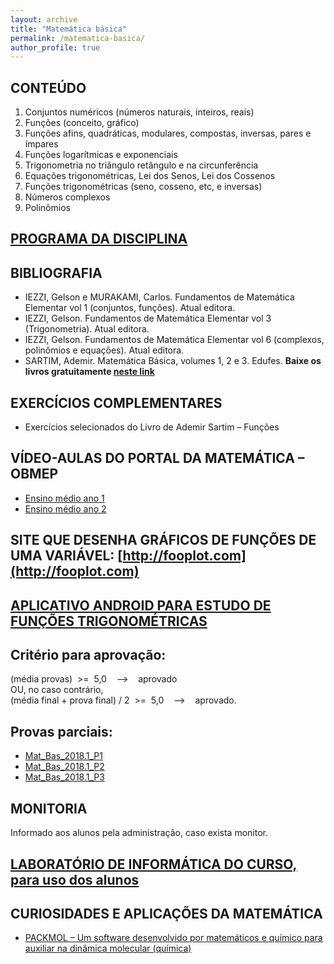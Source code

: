 ```yaml
---
layout: archive
title: "Matemática básica"
permalink: /matematica-basica/
author_profile: true
---
```


## CONTEÚDO

1.  Conjuntos numéricos (números naturais, inteiros, reais)
1.  Funções (conceito, gráfico)
1.  Funções afins, quadráticas, modulares, compostas, inversas, pares e ímpares
1.  Funções logarítmicas e exponenciais
1.  Trigonometria no triângulo retângulo e na circunferência
1.  Equações trigonométricas, Lei dos Senos, Lei dos Cossenos
1.  Funções trigonométricas (seno, cosseno, etc, e inversas)
1.  Números complexos
1.  Polinômios

## [PROGRAMA DA DISCIPLINA](http://www.matematicaaplicada.saomateus.ufes.br/sites/matematicaaplicada.saomateus.ufes.br/files/field/anexo/Matem%C3%A1tica%20B%C3%A1sica%20-%20DMA11166.pdf)

## BIBLIOGRAFIA

*   IEZZI, Gelson e MURAKAMI, Carlos. Fundamentos de Matemática Elementar vol 1 (conjuntos, funções). Atual editora.
*   IEZZI, Gelson. Fundamentos de Matemática Elementar vol 3 (Trigonometria). Atual editora.
*   IEZZI, Gelson. Fundamentos de Matemática Elementar vol 6 (complexos, polinômios e equações). Atual editora.
*   SARTIM, Ademir. Matemática Básica, volumes 1, 2 e 3. Edufes. **Baixe os livros gratuitamente [neste link](https://repositorio.ufes.br/browse?type=author&value=Sartim%2C+Ademir)**

## EXERCÍCIOS COMPLEMENTARES

*   Exercícios selecionados do Livro de Ademir Sartim – Funções

## VÍDEO-AULAS DO PORTAL DA MATEMÁTICA – OBMEP

*   [Ensino médio ano 1](https://portaldosaber.obmep.org.br/index.php/modulo/index?a=1#5)
*   [Ensino médio ano 2](https://portaldosaber.obmep.org.br/index.php/modulo/index?a=1#6)

## SITE QUE DESENHA GRÁFICOS DE FUNÇÕES DE UMA VARIÁVEL: [http://fooplot.com](http://fooplot.com)

## [APLICATIVO ANDROID PARA ESTUDO DE FUNÇÕES TRIGONOMÉTRICAS](https://play.google.com/store/apps/details?id=processing.test.trigonometrycircleandroid&hl=pt_BR)

## Critério para aprovação:  
(média provas)  >=  5,0    —>    aprovado  
OU, no caso contrário,  
(média final + prova final) / 2  >=  5,0    —>    aprovado.

## Provas parciais:

*   [Mat_Bas_2018.1_P1](https://drive.google.com/file/d/1BiXwtDi5IRPwsvQgQdiGxbD2dVPfn0sK/view?usp=sharing)
*   [Mat_Bas_2018.1_P2](https://drive.google.com/file/d/1S6YHbRqypAa2oE2rGcuHPoVUhng9xxD4/view?usp=sharing)
*   [Mat_Bas_2018.1_P3](https://drive.google.com/file/d/1g-AS1Bwdq2H2qx1Vxq721BvEGHceW4pE/view?usp=sharing)

<!--Respostas da terceira prova:

1.  (a) arccos x e arcsen x são as funções inversas de cos x e sen x, respectivamente  
    (b) e (c) [-1,1]
2.  (a) 5  
    (b) 3  
    (c) 5 e 3  
    (d) 2  
    (e) coeficiente do termo de maior grau é 3, e termo independente é -6  
    (f) Como os coeficientes do polinômio p(x) são todos reais, raízes complexas aparecem aos pares (ela e seu conjugado). Como o polinômio possui uma raiz complexa (não real) e seu grau é 3, ele possui 2 raízes complexas e 1 real.
3.  f(x) = (x-1)(x-5)(x+2)
4.  Raízes:  -2,  1 + raiz(3) i  e  1 – raiz(3) i
5.  x = (e+1) / (e-1)   inversa: f^-1(x) = (e^x+1) / (e^x-1)
6.  (a) As partes real e imaginária de z são   rho*cos theta   e   rho*sen theta,   respectivamente. Daí  
    |z| = raiz[ (rho*cos theta)^2 + (rho*sen theta)^2 ]  
    = raiz[ rho^2 (cos^2 theta + sen^2 theta) ]  
    = raiz[ rho^2 ]  
    = rho  
    (b) Escreva z_1 e z_2 na forma trigonométrica usando variáveis rho_1, rho_2, theta_1, theta_2 … Faça a soma z_1+z_2 na forma trigonométrica. Colocando partes em evidência, você verá aparecer  
    cos theta_1 * cos theta_2  +  sen theta_1 * sen theta_2  
    Isso é   cos( theta_1 – theta_2).  Conclua a desigualdade usando o fato que  
    -1  <=  cos( theta_1 – theta_2)  <=  1.-->

## MONITORIA

Informado aos alunos pela administração, caso exista monitor.

## [LABORATÓRIO DE INFORMÁTICA DO CURSO, para uso dos alunos](http://www.matematicaaplicada.saomateus.ufes.br/laborat%C3%B3rios)

## CURIOSIDADES E APLICAÇÕES DA MATEMÁTICA

*   [PACKMOL – Um software desenvolvido por matemáticos e químico para auxiliar na dinâmica molecular (química)](https://www.youtube.com/watch?v=SINkp_3yvi0)
